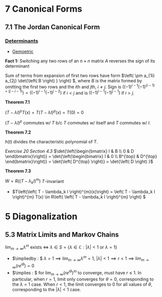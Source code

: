 # 7 Canonical Forms
## 7.1 The Jordan Canonical Form
### [Determinants](http://www.math.lsa.umich.edu/~hochster/419/det.html)
* [Gemoetric](https://math.stackexchange.com/questions/598219/effect-of-elementary-row-operations-on-determinant)

**Fact 1:** Switching any two rows of an $n \times n$ matrix $A$ reverses the
sign of its determinant

Sum of terms from expansion of first two rows have form $\left( \pm a_{1i}
a_{2j} \det{\left( B \right) } \right) $, where $B$ is the matrix formed by
omitting the first two rows and the $i$th and $j$th, $i \not= j$. Sign is
$\left( \left( -1 \right)^{i - 1} \left( -1 \right)^{(i - 1) + \left( j - i - 1 \right) }\right) = \left( \left(-1\right)^{i - 1} \left( -1 \right)^{j - 2} \right)$ if $i < j$
and is $\left( \left( -1 \right)^{i - 1} \left( -1 \right)^{j - 1}  \right)$ if
$i > j$.

**Theorem 7.1**

$\left( T - \lambda I \right)^{p}T(x) = T\left( T - \lambda I \right)^{p}\left(
x\right) = T(0) = 0$

$\left( T - \lambda I \right)^{p}$ commutes w/ $T$ b/c $T$ commutes w/ itself
and $T$ commutes w/ $I$.

**Theorem 7.2**

$h(t)$ divides the characteristic polynomial of $T$.

*Exercise 20 Section 4.3*
$\det{\left(\begin{bmatrix}
I & B
\\
0 & D
\end{bmatrix}\right)}
= \det{\left(\begin{bmatrix}
I & 0
\\
B^{\top} & D^{\top}
\end{bmatrix}\right)} = \det{\left( D^{\top} \right)} = \det{\left( D \right) }$

**Theorem 7.3**

$W = R\left( \left( T - \lambda_{k} I \right)^{m} \right)$ $T$-invariant
* $T\left(\left( T - \lambda_k I \right)^{m}(x)\right) = \left( T - \lambda_k I
    \right)^{m} T(x) \in R\left( \left( T - \lambda_k I \right)^{m}  \right) $

# 5 Diagonalization
## 5.3 Matrix Limits and Markov Chains
$\lim_{m \to \infty} \lambda^{m}$ exists $\iff$ $\lambda \in S = \{\lambda \in
\mathbb{C} : |\lambda| < 1 \text{ or } \lambda = 1\}$ 
* $\impliedby : $ $\lambda = 1 \implies \lim_{m \to \infty} \lambda^{m} = 1$,
    $|\lambda| < 1 \implies r < 1 \implies \lim_{m \to \infty} \left(re^{i
    \theta}\right) = 0$ 
* $\implies : $ for $\lim_{m \to \infty} \left(re^{i\theta}\right)^{m}$ to
    converge, must have $r \leq 1$. In particular, when $r = 1$, limit only converges
    for $\theta = 0$, corresponding to the $\lambda = 1$ case. When $r < 1$,
    the limit converges to 0 for all values of $\theta$, corresponding to the
    $|\lambda| < 1$ case.
